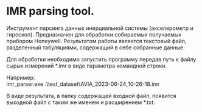  # IMR parsing tool.
 
Инструмент парсинга данных инерциальной системы (акселерометр и гироскоп). Предназначен для обработки собираемых
получаемых прибором Honeywell.
Результатом работы является текстовый файл, разделенный табуляциями, содержащий в себе собранные данные.

Для обработки необходимо запустить программу передав путь к файлу сырых измерений *.imr в виде параметра командной 
строки.

Например:  
imr_parser.exe .\test_dataset\AVIA_2023-06-24_10-26-18.imr

В виде результата, в папку содержащей входной файл, появится выходной файл с таким же именем и расширением *.txt.
